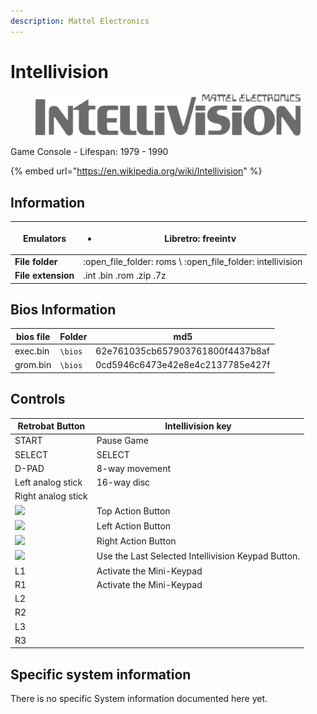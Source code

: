 ```yaml
---
description: Mattel Electronics
---
```


# Intellivision

<figure><img src="https://raw.githubusercontent.com/fabricecaruso/es-theme-carbon/52ff37c9e265587d006945a2ba695b5a962b3a3d/art/logos/intellivision.svg" alt=""><figcaption></figcaption></figure>

Game Console - Lifespan: 1979 - 1990

{% embed url="https://en.wikipedia.org/wiki/Intellivision" %}

## Information

| **Emulators**      | <ul><li>Libretro: freeintv</li></ul>                           |
| ------------------ | -------------------------------------------------------------- |
| **File folder**    | :open\_file\_folder: roms \ :open\_file\_folder: intellivision |
| **File extension** | .int .bin .rom .zip .7z                                        |

## Bios Information

| bios file | Folder  | md5                              |
| --------- | ------- | -------------------------------- |
| exec.bin  | `\bios` | 62e761035cb657903761800f4437b8af |
| grom.bin  | `\bios` | 0cd5946c6473e42e8e4c2137785e427f |

## Controls

| Retrobat Button                                    | Intellivision key                                  |
| -------------------------------------------------- | -------------------------------------------------- |
| START                                              | Pause Game                                         |
| SELECT                                             | SELECT                                             |
| D-PAD                                              | 8-way movement                                     |
| Left analog stick                                  | 16-way disc                                        |
| Right analog stick                                 |                                                    |
| ![](<../../.gitbook/assets/image (2) (1) (1).png>) | Top Action Button                                  |
| ![](<../../.gitbook/assets/image (1) (2) (1).png>) | Left Action Button                                 |
| ![](<../../.gitbook/assets/image (4) (1).png>)     | Right Action Button                                |
| ![](<../../.gitbook/assets/image (3) (1) (2).png>) | Use the Last Selected Intellivision Keypad Button. |
| L1                                                 | Activate the Mini-Keypad                           |
| R1                                                 | Activate the Mini-Keypad                           |
| L2                                                 |                                                    |
| R2                                                 |                                                    |
| L3                                                 |                                                    |
| R3                                                 |                                                    |

## Specific system information

There is no specific System information documented here yet.

